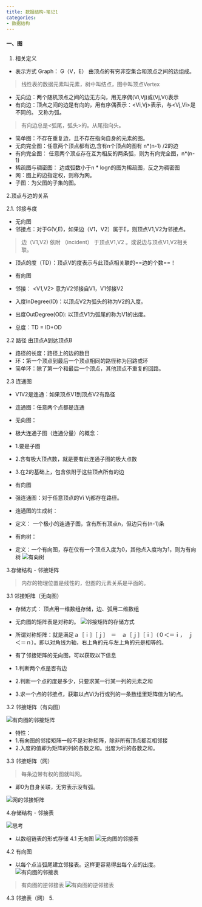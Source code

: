 ```yaml
---
title: 数据结构-笔记1
categories:
- 数据结构
---
```


#### 一、图

1. 相关定义
* 表示方式 Graph： G（V，E） 由顶点的有穷非空集合和顶点之间的边组成。
> 线性表的数据元素叫元素，树中叫结点，图中叫顶点Vertex
* 无向边：两个随机顶点之间的边无方向，用无序偶(Vi,Vj)或(Vj,Vi)表示
* 有向边：顶点之间的边是有向的，用有序偶表示：<Vi,Vj>表示，与<Vj,Vi>是不同的。 又称为弧。
> 有向边总是<弧尾，弧头>的。从尾指向头。
* 简单图：不存在重复边，且不存在指向自身的元素的图。
* 无向完全图：任意两个顶点都有边,含有n个顶点的图有 n*(n-1) /2的边
* 有向完全图： 任意两个顶点存在互为相反的两条弧，则为有向完全图，n*(n-1)
* 稀疏图与稠密图： 边或弧数小于n * logn的图为稀疏图，反之为稠密图
* 网：图上的边指定权，则称为网。
* 子图：为父图的子集的图。

2.顶点与边的关系

2.1. 邻接与度
* 无向图
* 邻接点：对于G(V,E)，如果边（V1，V2）属于E，则顶点V1,V2为邻接点。
> 边（V1,V2) 依附 （incident） 于顶点V1,V2 。或说边与顶点V1,V2相关联。
* 顶点的度（TD）：顶点V的度表示与此顶点相关联的==边的个数==！

* 有向图
* 邻接： <V1,V2> 意为V2邻接自V1，V1邻接V2
* 入度InDegree(ID)：以顶点V2为弧头的称为V2的入度。
* 出度OutDegree(OD): 以顶点V1为弧尾的称为V1的出度。
* 总度：TD = ID+OD

2.2 路径
由顶点A到达顶点B
* 路径的长度：路径上的边的数目
* 环：第一个顶点到最后一个顶点相同的路径称为回路或环
* 简单环：除了第一个和最后一个顶点，其他顶点不重复的回路。

2.3 连通图
* V1V2是连通：如果顶点V1到顶点V2有路径
* 连通图：任意两个点都是连通

* 无向图：
* 极大连通子图（连通分量）的概念：
* 1.要是子图
* 2.含有极大顶点数，就是要有此连通子图的极大点数
* 3.在2的基础上，包含依附于这些顶点所有的边

* 有向图
* 强连通图：对于任意顶点的Vi Vj都存在路径。


* 连通图的生成树：
* 定义： 一个极小的连通子图，含有所有顶点n，但边只有(n-1)条

* 有向树：
* 定义：一个有向图，存在仅有一个顶点入度为0，其他点入度均为1，则为有向树
![有向树](/img/1585708632739.png)

3.存储结构 - 邻接矩阵
> 内存的物理位置是线性的，但图的元素关系是平面的。

3.1 邻接矩阵（无向图）

* 存储方式： 顶点用一维数组存储，边、弧用二维数组
* 无向图的矩阵表是对称的。
![邻接矩阵的存储方式](/img/1585709533268.png)

* 所谓对称矩阵：就是满足ａ［ｉ］［ｊ］　＝　ａ［ｊ］［ｉ］（０＜＝ｉ，　ｊ＜＝ｎ）。即以对角线为轴，右上角的元与左上角的元是相等的。
* 有了邻接矩阵的无向图，可以获取以下信息
* 1.判断两个点是否有边
* 2.判断一个点的度是多少，只要求某一行某一列的元素之和
* 3.求一个点的邻接点，获取以点Vi为行或列的一条数组里矩阵值为1的点。

3.2 邻接矩阵（有向图）

![有向图的邻接矩阵](/img/1585710256442.png)

* 特性：
* 1.有向图的邻接矩阵一般不是对称矩阵，除非所有顶点都互相邻接
* 2.入度的值即为矩阵的列的各数之和。出度为行的各数之和。

3.3 邻接矩阵（网）

> 每条边带有权的图就叫网。

* 即0为自身关联，无穷表示没有弧。

![网的邻接矩阵](/img/1585710628207.png)

4.存储结构 - 邻接表

![思考](/img/1585710777047.png)

* 以数组链表的形式存储
4.1 无向图
![无向图的邻接表](/img/1585711969955.png)

4.2 有向图
* 以每个点当弧尾建立邻接表。这样更容易得出每个点的出度。
![有向图的邻接表](/img/1585711991004.png)

> 有向图的逆邻接表
![有向图的逆邻接表](/img/1585712085363.png)

4.3 邻接表（网）
5.

